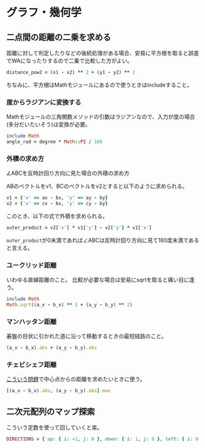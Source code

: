 # グラフ・幾何学

## 二点間の距離の二乗を求める

距離に対して判定したりなどの後続処理がある場合、安易に平方根を取ると誤差でWAになったりするので二乗で比較した方がよい。

```ruby
distance_pow2 = (x1 - x2) ** 2 + (y1 - y2) ** 2
```

ちなみに、平方根はMathモジュールにあるので使うときはincludeすること。

### 度からラジアンに変換する

Mathモジュールの三角関数メソッドの引数はラジアンなので、入力が度の場合(多分だいたいそう)は変換が必要。

```ruby
include Math
angle_rad = degree * Math::PI / 180
```

### 外積の求め方
∠ABCを反時計回り方向に見た場合の外積の求め方

ABのベクトルをv1、BCのベクトルをv2とすると以下のように求められる。

```ruby
v1 = {'x' => ax - bx, 'y' => ay - by}
v2 = {'x' => cx - bx, 'y' => cy - by}
```

このとき、以下の式で外積を求められる。

```ruby
outer_product = v2['x'] * v1['y'] - v2['y'] * v1['x']
```

`outer_product`が0未満であれば∠ABCは反時計回り方向に見て180度未満であると言える。

### ユークリッド距離

いわゆる直線距離のこと。
比較が必要な場合は安易にsqrtを取ると痛い目に逢う。

```ruby
include Math
Math.sqrt((a_x - b_x) ** 2 + (a_y - b_y) ** 2)
```

### マンハッタン距離

碁盤の目状に引かれた道に沿って移動するときの最短経路のこと。

```ruby
(a_x - b_x).abs + (a_y - b_y).abs
```

### チェビシェフ距離
[こういう問題](https://atcoder.jp/contests/abc264/tasks/abc264_b)で中心点からの距離を求めたいときに使う。

```ruby
[(a_x - b_x).abs, (a_y - b_y).abs].max
```

## 二次元配列のマップ探索

こういう定数を使って回していくと楽。

```ruby
DIRECTIONS = { up: { i: -1, j: 0 }, down: { i: 1, j: 0 }, left: { i: 0, j: -1 }, right: { i: 0, j: 1 } }
```
